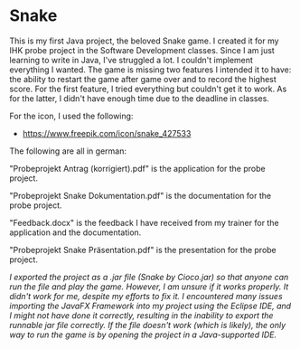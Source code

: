 # Snake
This is my first Java project, the beloved Snake game. I created it for my IHK probe project in the Software Development classes. Since I am just learning to write in Java, I've struggled a lot. I couldn't implement everything I wanted. The game is missing two features I intended it to have: the ability to restart the game after game over and to record the highest score. For the first feature, I tried everything but couldn't get it to work. As for the latter, I didn't have enough time due to the deadline in classes.

For the icon, I used the following:
- https://www.freepik.com/icon/snake_427533

The following are all in german:

"Probeprojekt Antrag (korrigiert).pdf" is the application for the probe project.

"Probeprojekt Snake Dokumentation.pdf" is the documentation for the probe project.

"Feedback.docx" is the feedback I have received from my trainer for the application and the documentation.

"Probeprojekt Snake Präsentation.pdf" is the presentation for the probe project.
 
*I exported the project as a .jar file (Snake by Cioco.jar) so that anyone can run the file and play the game. However, I am unsure if it works properly. It didn't work for me, despite my efforts to fix it. I encountered many issues importing the JavaFX Framework into my project using the Eclipse IDE, and I might not have done it correctly, resulting in the inability to export the runnable jar file correctly. If the file doesn't work (which is likely), the only way to run the game is by opening the project in a Java-supported IDE.*
